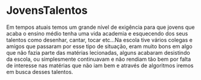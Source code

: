 # JovensTalentos
 Em tempos atuais temos um grande nível de exigência para que jovens que acaba o ensino médio tenha uma vida academia e esquecendo dos seus talentos como desenhar, cantar, tocar etc...Na escola tive vários colegas e amigos que passaram por esse tipo de situação, eram muito bons em algo que não fazia parte das matérias lecionadas, alguns acabaram desistindo da escola, ou simplesmente continuavam e não rendiam tão bem por falta de interesse nas matérias que não iam bem e através de algoritmos iremos em busca desses talentos.
